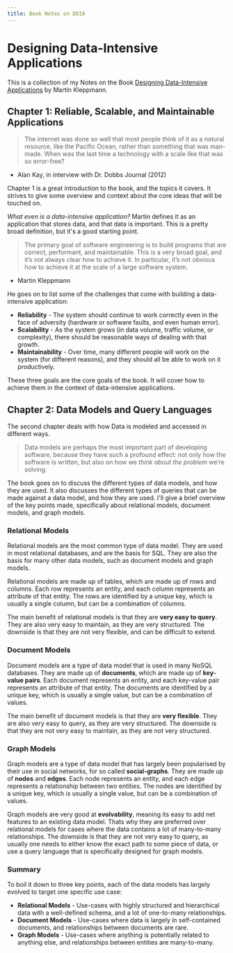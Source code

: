 ```yaml
---
title: Book Notes on DDIA
---
```


# Designing Data-Intensive Applications

This is a collection of my Notes on the Book [Designing Data-Intensive Applications](https://www.amazon.com/Designing-Data-Intensive-Applications-Reliable-Maintainable/dp/1449373321) by Martin Kleppmann.

## Chapter 1: Reliable, Scalable, and Maintainable Applications

> The internet was done so well that most people think of it as a natural resource, like the Pacific Ocean, rather than something that was man-made. When was the last time a technology with a scale like that was so error-free?
- Alan Kay, in interview with Dr. Dobbs Journal (2012)

Chapter 1 is a great introduction to the book, and the topics it covers. It strives to give some overview and context about the core ideas that will be touched on.

*What even is a data-intensive application?* Martin defines it as an application that stores data, and that data is important. This is a pretty broad definition, but it's a good starting point.

> The primary goal of software engineering is to build programs that are correct, performant, and maintainable. This is a very broad goal, and it’s not always clear how to achieve it. In particular, it’s not obvious how to achieve it at the scale of a large software system.
- Martin Kleppmann

He goes on to list some of the challenges that come with building a data-intensive application:

- **Reliability** - The system should continue to work correctly even in the face of adversity (hardware or software faults, and even human error).
- **Scalability** - As the system grows (in data volume, traffic volume, or complexity), there should be reasonable ways of dealing with that growth.
- **Maintainability** - Over time, many different people will work on the system (for different reasons), and they should all be able to work on it productively.

These three goals are the core goals of the book. It will cover how to achieve them in the context of data-intensive applications.

## Chapter 2: Data Models and Query Languages

The second chapter deals with how Data is modeled and accessed in different ways.

> Data models are perhaps the most important part of developing software, because they have such a profound effect: not only how the software is written, but also on how we *think about the problem* we’re solving.

The book goes on to discuss the different types of data models, and how they are used. It also discusses the different types of queries that can be made against a data model, and how they are used. I'll give a brief overview of the key points made, specifically about relational models, document models, and graph models.

### Relational Models

Relational models are the most common type of data model. They are used in most relational databases, and are the basis for SQL. They are also the basis for many other data models, such as document models and graph models.

Relational models are made up of tables, which are made up of rows and columns. Each row represents an entity, and each column represents an attribute of that entity. The rows are identified by a unique key, which is usually a single column, but can be a combination of columns.

The main benefit of relational models is that they are **very easy to query**. They are also very easy to maintain, as they are very structured. The downside is that they are not very flexible, and can be difficult to extend.

### Document Models

Document models are a type of data model that is used in many NoSQL databases. They are made up of **documents**, which are made up of **key-value pairs**. Each document represents an entity, and each key-value pair represents an attribute of that entity. The documents are identified by a unique key, which is usually a single value, but can be a combination of values.

The main benefit of document models is that they are **very flexible**. They are also very easy to query, as they are very structured. The downside is that they are not very easy to maintain, as they are not very structured.

### Graph Models

Graph models are a type of data model that has largely been popularised by their use in social networks, for so called **social-graphs**. They are made up of **nodes** and **edges**. Each node represents an entity, and each edge represents a relationship between two entities. The nodes are identified by a unique key, which is usually a single value, but can be a combination of values.

Graph models are very good at **evolvability**, meaning its easy to add net features to an existing data model. Thats why they are preferred over relational models for cases where the data contains a lot of many-to-many relationships. The downside is that they are not very easy to query, as usually one needs to either know the exact path to some piece of data, or use a query language that is specifically designed for graph models.

### Summary

To boil it down to three key points, each of the data models has largely evolved to target one specific use case:

- **Relational Models** - Use-cases with highly structured and hierarchical data with a well-defined schema, and a lot of one-to-many relationships.
- **Document Models** - Use-cases where data is largely in self-contained documents, and relationships between documents are rare.
- **Graph Models** - Use-cases where anything is potentially related to anything else, and relationships between entities are many-to-many.
